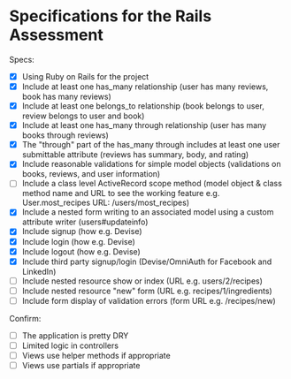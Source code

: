 # Specifications for the Rails Assessment

Specs:
- [x] Using Ruby on Rails for the project
- [x] Include at least one has_many relationship (user has many reviews, book has many reviews) 
- [x] Include at least one belongs_to relationship (book belongs to user, review belongs to user and book)
- [x] Include at least one has_many through relationship (user has many books through reviews)
- [x] The "through" part of the has_many through includes at least one user submittable attribute (reviews has summary, body, and rating)
- [x] Include reasonable validations for simple model objects (validations on books, reviews, and user information)
- [ ] Include a class level ActiveRecord scope method (model object & class method name and URL to see the working feature e.g. User.most_recipes URL: /users/most_recipes)
- [x] Include a nested form writing to an associated model using a custom attribute writer (users#updateinfo)
- [x] Include signup (how e.g. Devise)
- [x] Include login (how e.g. Devise)
- [x] Include logout (how e.g. Devise)
- [x] Include third party signup/login (Devise/OmniAuth for Facebook and LinkedIn)
- [ ] Include nested resource show or index (URL e.g. users/2/recipes)
- [ ] Include nested resource "new" form (URL e.g. recipes/1/ingredients)
- [ ] Include form display of validation errors (form URL e.g. /recipes/new)

Confirm:
- [ ] The application is pretty DRY
- [ ] Limited logic in controllers
- [ ] Views use helper methods if appropriate
- [ ] Views use partials if appropriate
